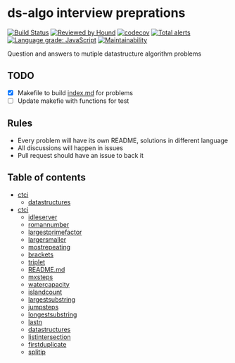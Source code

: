 # ds-algo interview preprations
[![Build Status](https://travis-ci.com/sarathsp06/dsalgogym.svg?branch=master)](https://travis-ci.com/sarathsp06/dsalgogym) [![Reviewed by Hound](https://img.shields.io/badge/Reviewed_by-Hound-8E64B0.svg)](https://houndci.com) [![codecov](https://codecov.io/gh/sarathsp06/dsalgogym/branch/master/graph/badge.svg)](https://codecov.io/gh/sarathsp06/dsalgogym) [![Total alerts](https://img.shields.io/lgtm/alerts/g/sarathsp06/dsalgogym.svg?logo=lgtm&logoWidth=18)](https://lgtm.com/projects/g/sarathsp06/dsalgogym/alerts/) [![Language grade: JavaScript](https://img.shields.io/lgtm/grade/javascript/g/sarathsp06/dsalgogym.svg?logo=lgtm&logoWidth=18)](https://lgtm.com/projects/g/sarathsp06/dsalgogym/context:javascript) [![Maintainability](https://api.codeclimate.com/v1/badges/4bb4796283d957ac671b/maintainability)](https://codeclimate.com/github/sarathsp06/dsalgogym/maintainability)

Question and answers to mutiple datastructure algorithm problems 

## TODO
- [X] Makefile to build [index.md](./INDEX.md) for problems
- [ ] Update makefie with functions for test 

## Rules
* Every problem  will have its own README, solutions in different language
* All discussions will happen in issues
* Pull request should have an issue to back it

## Table of contents
  - [ctci](ctci)
    - [datastructures](ctci/datastructures)
  - [ctci](misc)
    - [idleserver](misc/idleserver)
    - [romannumber](misc/romannumber)
    - [largestprimefactor](misc/largestprimefactor)
    - [largersmaller](misc/largersmaller)
    - [mostrepeating](misc/mostrepeating)
    - [brackets](misc/brackets)
    - [triplet](misc/triplet)
    - [README.md](misc/README.md)
    - [mxsteps](misc/mxsteps)
    - [watercapacity](misc/watercapacity)
    - [islandcount](misc/islandcount)
    - [largestsubstring](misc/largestsubstring)
    - [jumpsteps](misc/jumpsteps)
    - [longestsubstring](misc/longestsubstring)
    - [lastn](misc/lastn)
    - [datastructures](misc/datastructures)
    - [listintersection](misc/listintersection)
    - [firstduplicate](misc/firstduplicate)
    - [splitip](misc/splitip)

